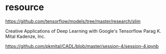# resource

https://github.com/tensorflow/models/tree/master/research/slim

Creative Applications of Deep Learning with Google's Tensorflow Parag K. Mital Kadenze, Inc.

https://github.com/pkmital/CADL/blob/master/session-4/session-4.ipynb
